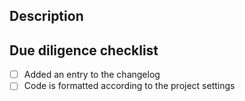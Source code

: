 ## Description

<!-- Describe what you did in this pull request -->

## Due diligence checklist

- [ ] Added an entry to the changelog
- [ ] Code is formatted according to the project settings
